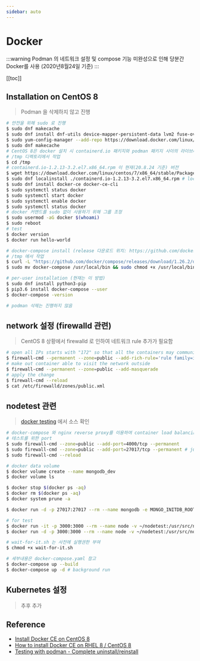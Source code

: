 ```yaml
---
sidebar: auto
---
```


# Docker

:::warning
Podman 의 네트워크 설정 및 compose 기능 미완성으로 인해 당분간 Docker를 사용 (2020년8월24일 기준)
:::

[[toc]]

## Installation on CentOS 8

> Podman 을 삭제하지 않고 진행

```bash
# 안전을 위해 sudo 로 진행
$ sudo dnf makecache
$ sudo dnf install dnf-utils device-mapper-persistent-data lvm2 fuse-overlayfs wget
$ sudo yum-config-manager --add-repo https://download.docker.com/linux/centos/docker-ce.repo
$ sudo dnf makecache
# CentOS 8은 docker 설치 시 containerd.io 패키지와 podman 패키지 사이의 라이브러리 충돌문제가 있음
# /tmp 디렉토리에서 작업
$ cd /tmp
# containerd.io-1.2.13-3.2.el7.x86_64.rpm 이 현재(20.8.24 기준) 버전
$ wget https://download.docker.com/linux/centos/7/x86_64/stable/Packages/containerd.io-1.2.13-3.2.el7.x86_64.rpm
$ sudo dnf localinstall ./containerd.io-1.2.13-3.2.el7.x86_64.rpm # localinstall 은 deprecated 됨
$ sudo dnf install docker-ce docker-ce-cli
$ sudo systemctl status docker
$ sudo systemctl start docker
$ sudo systemctl enable docker
$ sudo systemctl status docker
# docker 커맨드를 sudo 없이 사용하기 위해 그룹 조정
$ sudo usermod -aG docker $(whoami)
$ sudo reboot
# test
$ docker version
$ docker run hello-world

# docker-compose install (release 다운로드 위치: https://github.com/docker/compose/releases)
# /tmp 에서 작업
$ curl -L "https://github.com/docker/compose/releases/download/1.26.2/docker-compose-$(uname -s)-$(uname -m)" -o docker-compose
$ sudo mv docker-compose /usr/local/bin && sudo chmod +x /usr/local/bin/docker-compose

# per-user installation (현재는 이 방법)
$ sudo dnf install python3-pip
$ pip3.6 install docker-compose --user
$ docker-compose -version

# podman 삭제는 진행하지 않음
```

## network 설정 (firewalld 관련)

> CentOS 8 상황에서 firewalld 로 인하여 네트워크 rule 추가가 필요함

```bash
# open all IPs starts with "172" so that all the containers may communicate each other
$ firewall-cmd --permanent --zone=public --add-rich-rule='rule family=ipv4 source address=172.0.0.0/8 accept'
# make out container able to visit the network outside
$ firewall-cmd --permanent --zone=public --add-masquerade
# apply the change
$ firewall-cmd --reload
$ cat /etc/firewalld/zones/public.xml
```

## nodetest 관련

> [docker testing](https://github.com/shockzinfinity/docker-test) 에서 소스 확인

```bash
# docker-compose 와 nginx reverse proxy를 이용하여 container load balancing (round-robin)
# 테스트를 위한 port
$ sudo firewall-cmd --zone=public --add-port=4000/tcp --permanent
$ sudo firewall-cmd --zone=public --add-port=27017/tcp --permanent # just for test
$ sudo firewall-cmd --reload

# docker data volume
$ docker volume create --name mongodb_dev
$ docker volume ls

$ docker stop $(docker ps -aq)
$ docker rm $(docker ps -aq)
$ docker system prune -a

$ docker run -d -p 27017:27017 --rm --name mongodb -e MONGO_INITDB_ROOT_USERNAME=root -e MONGO_INITDB_ROOT_PASSWORD=1234 -v mongodb_dev:/data/db mongo

# for test
$ docker run -it -p 3000:3000 --rm --name node -v ~/nodetest:/usr/src/nodetest shockz/nodetest:0.2 # tty output
$ docker run -d -p 3000:3000 --rm --name node -v ~/nodetest:/usr/src/nodetest shockz/nodetest:0.2 # background

# wait-for-it.sh 는 사전에 실행권한 부여
$ chmod +x wait-for-it.sh

# 세부내용은 docker-compose.yaml 참고
$ docker-compose up --build
$ docker-compose up -d # background run
```

## Kubernetes 설정

> 추후 추가

## Reference

- [Install Docker CE on CentOS 8](https://linuxhint.com/install_docker_ce_centos8/)
- [How to install Docker CE on RHEL 8 / CentOS 8](https://linuxconfig.org/how-to-install-docker-in-rhel-8)
- [Testing with podman - Complete uninstall/reinstall](http://crunchtools.com/testing-with-podman-complete-uninstall-reinstall/)
